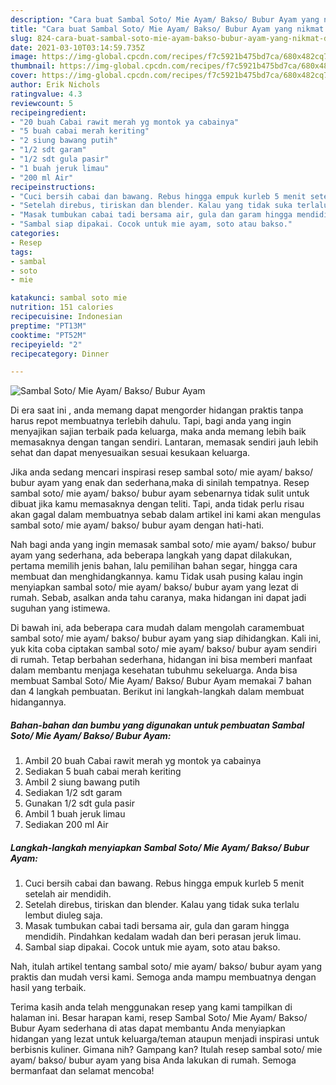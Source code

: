 ```yaml
---
description: "Cara buat Sambal Soto/ Mie Ayam/ Bakso/ Bubur Ayam yang nikmat dan Mudah Dibuat"
title: "Cara buat Sambal Soto/ Mie Ayam/ Bakso/ Bubur Ayam yang nikmat dan Mudah Dibuat"
slug: 824-cara-buat-sambal-soto-mie-ayam-bakso-bubur-ayam-yang-nikmat-dan-mudah-dibuat
date: 2021-03-10T03:14:59.735Z
image: https://img-global.cpcdn.com/recipes/f7c5921b475bd7ca/680x482cq70/sambal-soto-mie-ayam-bakso-bubur-ayam-foto-resep-utama.jpg
thumbnail: https://img-global.cpcdn.com/recipes/f7c5921b475bd7ca/680x482cq70/sambal-soto-mie-ayam-bakso-bubur-ayam-foto-resep-utama.jpg
cover: https://img-global.cpcdn.com/recipes/f7c5921b475bd7ca/680x482cq70/sambal-soto-mie-ayam-bakso-bubur-ayam-foto-resep-utama.jpg
author: Erik Nichols
ratingvalue: 4.3
reviewcount: 5
recipeingredient:
- "20 buah Cabai rawit merah yg montok ya cabainya"
- "5 buah cabai merah keriting"
- "2 siung bawang putih"
- "1/2 sdt garam"
- "1/2 sdt gula pasir"
- "1 buah jeruk limau"
- "200 ml Air"
recipeinstructions:
- "Cuci bersih cabai dan bawang. Rebus hingga empuk kurleb 5 menit setelah air mendidih."
- "Setelah direbus, tiriskan dan blender. Kalau yang tidak suka terlalu lembut diuleg saja."
- "Masak tumbukan cabai tadi bersama air, gula dan garam hingga mendidih. Pindahkan kedalam wadah dan beri perasan jeruk limau."
- "Sambal siap dipakai. Cocok untuk mie ayam, soto atau bakso."
categories:
- Resep
tags:
- sambal
- soto
- mie

katakunci: sambal soto mie 
nutrition: 151 calories
recipecuisine: Indonesian
preptime: "PT13M"
cooktime: "PT52M"
recipeyield: "2"
recipecategory: Dinner

---
```



![Sambal Soto/ Mie Ayam/ Bakso/ Bubur Ayam](https://img-global.cpcdn.com/recipes/f7c5921b475bd7ca/680x482cq70/sambal-soto-mie-ayam-bakso-bubur-ayam-foto-resep-utama.jpg)

Di era  saat ini , anda memang dapat mengorder hidangan praktis tanpa harus repot membuatnya terlebih dahulu. Tapi, bagi anda yang ingin menyajikan sajian terbaik pada keluarga, maka anda memang lebih baik memasaknya dengan tangan sendiri. Lantaran, memasak sendiri jauh lebih sehat dan dapat menyesuaikan sesuai kesukaan keluarga.

Jika anda sedang mencari inspirasi resep sambal soto/ mie ayam/ bakso/ bubur ayam yang enak dan sederhana,maka di sinilah tempatnya. Resep sambal soto/ mie ayam/ bakso/ bubur ayam  sebenarnya tidak sulit untuk dibuat jika kamu memasaknya dengan teliti. Tapi, anda tidak perlu risau akan gagal dalam membuatnya 
sebab dalam artikel ini kami akan mengulas sambal soto/ mie ayam/ bakso/ bubur ayam dengan hati-hati.  



Nah bagi anda yang ingin memasak sambal soto/ mie ayam/ bakso/ bubur ayam yang sederhana, ada beberapa langkah yang dapat dilakukan, pertama memilih jenis bahan, lalu pemilihan bahan segar, hingga cara membuat dan menghidangkannya. kamu Tidak usah pusing kalau ingin menyiapkan sambal soto/ mie ayam/ bakso/ bubur ayam yang lezat di rumah. Sebab, asalkan anda  tahu caranya, maka hidangan ini dapat jadi suguhan yang istimewa.

Di bawah ini, ada beberapa cara mudah dalam mengolah caramembuat sambal soto/ mie ayam/ bakso/ bubur ayam yang siap dihidangkan. Kali ini, yuk kita coba ciptakan sambal soto/ mie ayam/ bakso/ bubur ayam sendiri di rumah. Tetap berbahan sederhana, hidangan ini bisa memberi manfaat dalam membantu menjaga kesehatan tubuhmu sekeluarga. Anda bisa membuat Sambal Soto/ Mie Ayam/ Bakso/ Bubur Ayam memakai 7 bahan dan 4 langkah pembuatan. Berikut ini langkah-langkah dalam membuat hidangannya.

<!--inarticleads1-->

##### Bahan-bahan dan bumbu yang digunakan untuk pembuatan Sambal Soto/ Mie Ayam/ Bakso/ Bubur Ayam:

1. Ambil 20 buah Cabai rawit merah yg montok ya cabainya
1. Sediakan 5 buah cabai merah keriting
1. Ambil 2 siung bawang putih
1. Sediakan 1/2 sdt garam
1. Gunakan 1/2 sdt gula pasir
1. Ambil 1 buah jeruk limau
1. Sediakan 200 ml Air




<!--inarticleads2-->

##### Langkah-langkah menyiapkan Sambal Soto/ Mie Ayam/ Bakso/ Bubur Ayam:

1. Cuci bersih cabai dan bawang. Rebus hingga empuk kurleb 5 menit setelah air mendidih.
1. Setelah direbus, tiriskan dan blender. Kalau yang tidak suka terlalu lembut diuleg saja.
1. Masak tumbukan cabai tadi bersama air, gula dan garam hingga mendidih. Pindahkan kedalam wadah dan beri perasan jeruk limau.
1. Sambal siap dipakai. Cocok untuk mie ayam, soto atau bakso.




Nah, itulah artikel tentang  sambal soto/ mie ayam/ bakso/ bubur ayam  yang praktis dan mudah versi kami. Semoga anda mampu membuatnya dengan hasil yang terbaik. 

Terima kasih anda telah menggunakan resep yang kami tampilkan di halaman ini. Besar harapan kami, resep  Sambal Soto/ Mie Ayam/ Bakso/ Bubur Ayam sederhana di atas dapat membantu Anda menyiapkan hidangan yang lezat untuk keluarga/teman ataupun menjadi inspirasi untuk berbisnis kuliner. Gimana nih? Gampang kan? Itulah resep sambal soto/ mie ayam/ bakso/ bubur ayam yang bisa Anda lakukan di rumah. Semoga bermanfaat dan selamat mencoba!

